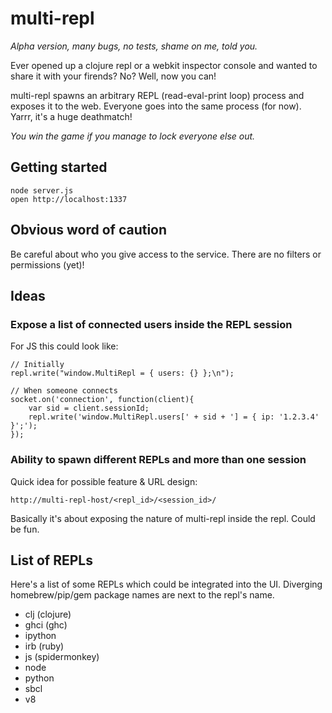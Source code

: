 multi-repl
==========

_Alpha version, many bugs, no tests, shame on me, told you._

Ever opened up a clojure repl or a webkit inspector console and
wanted to share it with your firends? No? Well, now you can!

multi-repl spawns an arbitrary REPL (read-eval-print loop) process
and exposes it to the web. Everyone goes into the same process (for
now). Yarrr, it's a huge deathmatch!

_You win the game if you manage to lock everyone else out._

Getting started
---------------

    node server.js
    open http://localhost:1337

Obvious word of caution
-----------------------

Be careful about who you give access to the service.
There are no filters or permissions (yet)!

Ideas
-----

### Expose a list of connected users inside the REPL session

For JS this could look like:

    // Initially
    repl.write("window.MultiRepl = { users: {} };\n");

    // When someone connects
    socket.on('connection', function(client){
        var sid = client.sessionId;
        repl.write('window.MultiRepl.users[' + sid + '] = { ip: '1.2.3.4' }';');
    });

### Ability to spawn different REPLs and more than one session

Quick idea for possible feature & URL design:

    http://multi-repl-host/<repl_id>/<session_id>/

Basically it's about exposing the nature of multi-repl inside the repl.
Could be fun.

List of REPLs
-------------

Here's a list of some REPLs which could be integrated into the UI.
Diverging homebrew/pip/gem package names are next to the repl's name.

- clj (clojure)
- ghci (ghc)
- ipython
- irb (ruby)
- js (spidermonkey)
- node
- python
- sbcl
- v8

